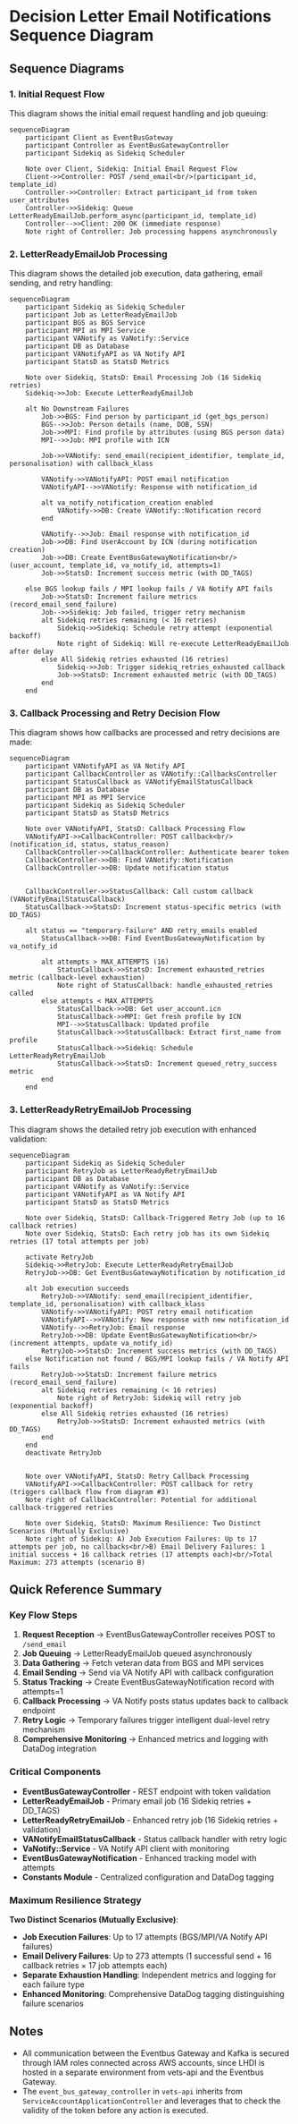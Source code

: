 # Decision Letter Email Notifications Sequence Diagram

## Sequence Diagrams

### 1. Initial Request Flow

This diagram shows the initial email request handling and job queuing:

```mermaid
sequenceDiagram
    participant Client as EventBusGateway
    participant Controller as EventBusGatewayController
    participant Sidekiq as Sidekiq Scheduler

    Note over Client, Sidekiq: Initial Email Request Flow
    Client->>Controller: POST /send_email<br/>(participant_id, template_id)
    Controller->>Controller: Extract participant_id from token user_attributes
    Controller->>Sidekiq: Queue LetterReadyEmailJob.perform_async(participant_id, template_id)
    Controller-->>Client: 200 OK (immediate response)
    Note right of Controller: Job processing happens asynchronously
```

### 2. LetterReadyEmailJob Processing

This diagram shows the detailed job execution, data gathering, email sending, and retry handling:

```mermaid
sequenceDiagram
    participant Sidekiq as Sidekiq Scheduler
    participant Job as LetterReadyEmailJob
    participant BGS as BGS Service
    participant MPI as MPI Service
    participant VANotify as VaNotify::Service
    participant DB as Database
    participant VANotifyAPI as VA Notify API
    participant StatsD as StatsD Metrics

    Note over Sidekiq, StatsD: Email Processing Job (16 Sidekiq retries)
    Sidekiq->>Job: Execute LetterReadyEmailJob

    alt No Downstream Failures
        Job->>BGS: Find person by participant_id (get_bgs_person)
        BGS-->>Job: Person details (name, DOB, SSN)
        Job->>MPI: Find profile by attributes (using BGS person data)
        MPI-->>Job: MPI profile with ICN

        Job->>VANotify: send_email(recipient_identifier, template_id, personalisation) with callback_klass

        VANotify->>VANotifyAPI: POST email notification
        VANotifyAPI-->>VANotify: Response with notification_id

        alt va_notify_notification_creation enabled
            VANotify->>DB: Create VANotify::Notification record
        end

        VANotify-->>Job: Email response with notification_id
        Job->>DB: Find UserAccount by ICN (during notification creation)
        Job->>DB: Create EventBusGatewayNotification<br/>(user_account, template_id, va_notify_id, attempts=1)
        Job->>StatsD: Increment success metric (with DD_TAGS)

    else BGS lookup fails / MPI lookup fails / VA Notify API fails
        Job->>StatsD: Increment failure metrics (record_email_send_failure)
        Job-->>Sidekiq: Job failed, trigger retry mechanism
        alt Sidekiq retries remaining (< 16 retries)
            Sidekiq->>Sidekiq: Schedule retry attempt (exponential backoff)
            Note right of Sidekiq: Will re-execute LetterReadyEmailJob after delay
        else All Sidekiq retries exhausted (16 retries)
            Sidekiq->>Job: Trigger sidekiq_retries_exhausted callback
            Job->>StatsD: Increment exhausted metric (with DD_TAGS)
        end
    end
```

### 3. Callback Processing and Retry Decision Flow

This diagram shows how callbacks are processed and retry decisions are made:

```mermaid
sequenceDiagram
    participant VANotifyAPI as VA Notify API
    participant CallbackController as VANotify::CallbacksController
    participant StatusCallback as VANotifyEmailStatusCallback
    participant DB as Database
    participant MPI as MPI Service
    participant Sidekiq as Sidekiq Scheduler
    participant StatsD as StatsD Metrics

    Note over VANotifyAPI, StatsD: Callback Processing Flow
    VANotifyAPI->>CallbackController: POST callback<br/>(notification_id, status, status_reason)
    CallbackController->>CallbackController: Authenticate bearer token
    CallbackController->>DB: Find VANotify::Notification
    CallbackController->>DB: Update notification status


    CallbackController->>StatusCallback: Call custom callback (VANotifyEmailStatusCallback)
    StatusCallback->>StatsD: Increment status-specific metrics (with DD_TAGS)

    alt status == "temporary-failure" AND retry_emails enabled
        StatusCallback->>DB: Find EventBusGatewayNotification by va_notify_id

        alt attempts > MAX_ATTEMPTS (16)
            StatusCallback->>StatsD: Increment exhausted_retries metric (callback-level exhaustion)
            Note right of StatusCallback: handle_exhausted_retries called
        else attempts < MAX_ATTEMPTS
            StatusCallback->>DB: Get user_account.icn
            StatusCallback->>MPI: Get fresh profile by ICN
            MPI-->>StatusCallback: Updated profile
            StatusCallback->>StatusCallback: Extract first_name from profile
            StatusCallback->>Sidekiq: Schedule LetterReadyRetryEmailJob
            StatusCallback->>StatsD: Increment queued_retry_success metric
        end
    end
```

### 3. LetterReadyRetryEmailJob Processing

This diagram shows the detailed retry job execution with enhanced validation:

```mermaid
sequenceDiagram
    participant Sidekiq as Sidekiq Scheduler
    participant RetryJob as LetterReadyRetryEmailJob
    participant DB as Database
    participant VANotify as VaNotify::Service
    participant VANotifyAPI as VA Notify API
    participant StatsD as StatsD Metrics

    Note over Sidekiq, StatsD: Callback-Triggered Retry Job (up to 16 callback retries)
    Note over Sidekiq, StatsD: Each retry job has its own Sidekiq retries (17 total attempts per job)

    activate RetryJob
    Sidekiq->>RetryJob: Execute LetterReadyRetryEmailJob
    RetryJob->>DB: Get EventBusGatewayNotification by notification_id

    alt Job execution succeeds
        RetryJob->>VANotify: send_email(recipient_identifier, template_id, personalisation) with callback_klass
        VANotify->>VANotifyAPI: POST retry email notification
        VANotifyAPI-->>VANotify: New response with new notification_id
        VANotify-->>RetryJob: Email response
        RetryJob->>DB: Update EventBusGatewayNotification<br/>(increment attempts, update va_notify_id)
        RetryJob->>StatsD: Increment success metrics (with DD_TAGS)
    else Notification not found / BGS/MPI lookup fails / VA Notify API fails
        RetryJob->>StatsD: Increment failure metrics (record_email_send_failure)
        alt Sidekiq retries remaining (< 16 retries)
            Note right of RetryJob: Sidekiq will retry job (exponential backoff)
        else All Sidekiq retries exhausted (16 retries)
            RetryJob->>StatsD: Increment exhausted metrics (with DD_TAGS)
        end
    end
    deactivate RetryJob


    Note over VANotifyAPI, StatsD: Retry Callback Processing
    VANotifyAPI->>CallbackController: POST callback for retry (triggers callback flow from diagram #3)
    Note right of CallbackController: Potential for additional callback-triggered retries

    Note over Sidekiq, StatsD: Maximum Resilience: Two Distinct Scenarios (Mutually Exclusive)
    Note right of Sidekiq: A) Job Execution Failures: Up to 17 attempts per job, no callbacks<br/>B) Email Delivery Failures: 1 initial success + 16 callback retries (17 attempts each)<br/>Total Maximum: 273 attempts (scenario B)
```

## Quick Reference Summary

### Key Flow Steps
1. **Request Reception** → EventBusGatewayController receives POST to `/send_email`
2. **Job Queuing** → LetterReadyEmailJob queued asynchronously
3. **Data Gathering** → Fetch veteran data from BGS and MPI services
4. **Email Sending** → Send via VA Notify API with callback configuration
5. **Status Tracking** → Create EventBusGatewayNotification record with attempts=1
6. **Callback Processing** → VA Notify posts status updates back to callback endpoint
7. **Retry Logic** → Temporary failures trigger intelligent dual-level retry mechanism
8. **Comprehensive Monitoring** → Enhanced metrics and logging with DataDog integration

### Critical Components
- **EventBusGatewayController** - REST endpoint with token validation
- **LetterReadyEmailJob** - Primary email job (16 Sidekiq retries + DD_TAGS)
- **LetterReadyRetryEmailJob** - Enhanced retry job (16 Sidekiq retries + validation)
- **VANotifyEmailStatusCallback** - Status callback handler with retry logic
- **VaNotify::Service** - VA Notify API client with monitoring
- **EventBusGatewayNotification** - Enhanced tracking model with attempts
- **Constants Module** - Centralized configuration and DataDog tagging

### Maximum Resilience Strategy
**Two Distinct Scenarios (Mutually Exclusive)**:
- **Job Execution Failures**: Up to 17 attempts (BGS/MPI/VA Notify API failures)
- **Email Delivery Failures**: Up to 273 attempts (1 successful send + 16 callback retries × 17 job attempts each)
- **Separate Exhaustion Handling**: Independent metrics and logging for each failure type
- **Enhanced Monitoring**: Comprehensive DataDog tagging distinguishing failure scenarios

## Notes

- All communication between the Eventbus Gateway and Kafka is secured through IAM roles connected across AWS accounts, since LHDI is hosted in a separate environment from vets-api and the Eventbus Gateway.
- The `event_bus_gateway_controller` in `vets-api` inherits from `ServiceAccountApplicationController` and leverages that to check the validity of the token before any action is executed.
